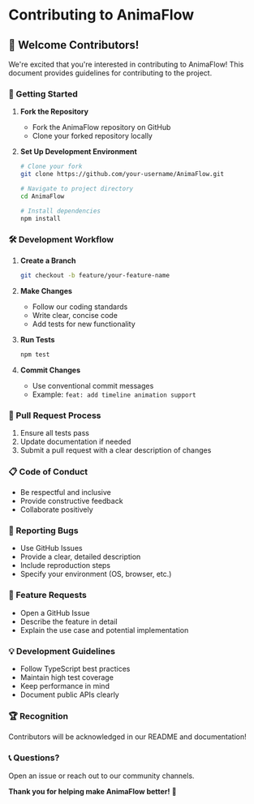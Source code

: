 # Contributing to AnimaFlow

## 🌊 Welcome Contributors!

We're excited that you're interested in contributing to AnimaFlow! This document provides guidelines for contributing to the project.

### 🚀 Getting Started

1. **Fork the Repository**
   - Fork the AnimaFlow repository on GitHub
   - Clone your forked repository locally

2. **Set Up Development Environment**
   ```bash
   # Clone your fork
   git clone https://github.com/your-username/AnimaFlow.git
   
   # Navigate to project directory
   cd AnimaFlow
   
   # Install dependencies
   npm install
   ```

### 🛠 Development Workflow

1. **Create a Branch**
   ```bash
   git checkout -b feature/your-feature-name
   ```

2. **Make Changes**
   - Follow our coding standards
   - Write clear, concise code
   - Add tests for new functionality

3. **Run Tests**
   ```bash
   npm test
   ```

4. **Commit Changes**
   - Use conventional commit messages
   - Example: `feat: add timeline animation support`

### 🤝 Pull Request Process

1. Ensure all tests pass
2. Update documentation if needed
3. Submit a pull request with a clear description of changes

### 📋 Code of Conduct

- Be respectful and inclusive
- Provide constructive feedback
- Collaborate positively

### 🐛 Reporting Bugs

- Use GitHub Issues
- Provide a clear, detailed description
- Include reproduction steps
- Specify your environment (OS, browser, etc.)

### 🌟 Feature Requests

- Open a GitHub Issue
- Describe the feature in detail
- Explain the use case and potential implementation

### 💡 Development Guidelines

- Follow TypeScript best practices
- Maintain high test coverage
- Keep performance in mind
- Document public APIs clearly

### 🏆 Recognition

Contributors will be acknowledged in our README and documentation!

### 📞 Questions?

Open an issue or reach out to our community channels.

**Thank you for helping make AnimaFlow better!** 🎉

